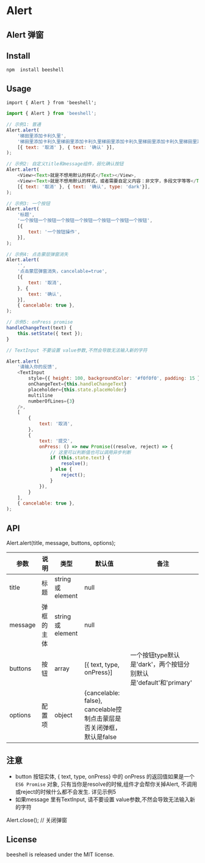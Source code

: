 # Alert

Alert 弹窗
---

## Install

```
npm  install beeshell
```

## Usage

```
import { Alert } from 'beeshell';
```

```js
import { Alert } from 'beeshell';

// 示例1: 普通
Alert.alert(
    '梯田里添加卡利久里',
    '梯田里添加卡利久里梯田里添加卡利久里梯田里添加卡利久里梯田里添加卡利久里梯田里添加卡利久里梯田里添加卡利久里',
    [{ text: '取消' }, { text: '确认' }],
);

// 示例2: 自定义title和message组件，弱化确认按钮
Alert.alert(
    <View><Text>就是不想用默认的样式</Text></View>,
    <View><Text>就是不想用默认的样式，或者需要自定义内容：非文字，多段文字等等</Text></View>,
    [{ text: '取消' }, { text: '确认', type: 'dark'}],
);

// 示例3: 一个按钮
Alert.alert(
    '标题',
    '一个按钮一个按钮一个按钮一个按钮一个按钮一个按钮一个按钮',
    [{
        text: '一个按钮操作',
    }],
);

// 示例4: 点击蒙层弹窗消失
Alert.alert(
    '',
    '点击蒙层弹窗消失，cancelable=true',
    [{
        text: '取消',
    }, {
        text: '确认',
    }],
    { cancelable: true },
);

// 示例5: onPress promise 
handleChangeText(text) {
    this.setState({ text });
}

// TextInput 不要设置 value参数,不然会导致无法输入新的字符

Alert.alert(
    '请输入你的反馈',
    <TextInput
        style={{ height: 100, backgroundColor: '#f0f0f0', padding: 15 }}
        onChangeText={this.handleChangeText}
        placeholder={this.state.placeHolder}
        multiline
        numberOfLines={3}
    />,
    [
        {
            text: '取消',
        }, 
        {
            text: '提交',
            onPress: () => new Promise((resolve, reject) => {
                // 这里可以判断值也可以调用异步判断
                if (this.state.text) {
                    resolve();
                } else {
                    reject();
                }
            }),
        }
    ],
    { cancelable: true },
);
```

## API
Alert.alert(title, message, buttons, options);


| 参数       | 说明                                        | 类型      | 默认值  | 备注 |
|------------|--------------------------------------------|-----------|---------------|---------|
|  title    |   标题                             | string 或 element      |  null   | 
|  message |  弹框的主体                    | string 或 element    |  null | 
|  buttons |  按钮                            | array   | [{ text, type, onPress}] | 一个按钮type默认是'dark'，两个按钮分别默认是'default'和'primary'
|  options    |   配置项   | object |   {cancelable: false}, cancelable控制点击蒙层是否关闭弹框，默认是false |

## 注意

* button 按钮实体, { text, type, onPress} 中的 onPress 的返回值如果是一个 `ES6 Promise` 对象, 只有当你是resolve的时候,组件才会帮你关掉Alert, 不调用或reject的时候什么都不会发生. 详见示例5
* 如果message 里有TextInput, 请不要设置 value参数,不然会导致无法输入新的字符

Alert.close(); // 关闭弹窗
## License

beeshell is released under the MIT license.
